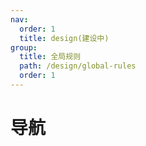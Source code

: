 ```yaml
---
nav:
  order: 1
  title: design(建设中)
group:
  title: 全局规则
  path: /design/global-rules
  order: 1
---
```


# 导航
